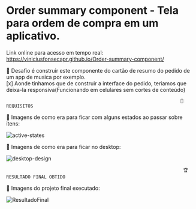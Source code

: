 # Order summary component - Tela para ordem de compra em um aplicativo. 

Link online para acesso em tempo real: https://viniciusfonsecapr.github.io/Order-summary-component/


🎯 Desafio é construir este componente do cartão de resumo do pedido de um app de musica por exemplo.
<br>
[x] Aonde tinhamos que de construir a interface do pedido, teriamos que deixa-la responsiva(Funcionando em celulares sem cortes de conteúdo)
            
                                                                     📜REQUISITOS  
                                                                     
📑 Imagens de como era para ficar com alguns estados ao passar sobre itens:

![active-states](https://user-images.githubusercontent.com/87347314/145906266-fd352754-9154-4109-90c8-e906c604771c.jpg)

📑 Imagens de como era para ficar no desktop:

![desktop-design](https://user-images.githubusercontent.com/87347314/145906120-6c3967b6-5834-4b8a-8e60-d0975557a8f2.jpg)



                                                                      🏆RESULTADO FINAL OBTIDO 
                                                                      
📑 Imagens do projeto final executado:

![ResultadoFinal](https://user-images.githubusercontent.com/87347314/145906836-21c0a032-9186-4e56-a94f-77c590dd9d81.png)
